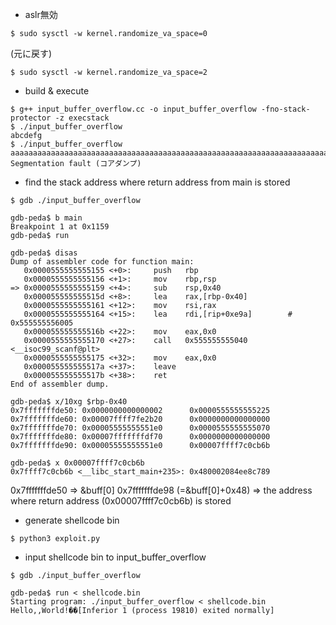 
- aslr無効

```
$ sudo sysctl -w kernel.randomize_va_space=0
```

(元に戻す)

```
$ sudo sysctl -w kernel.randomize_va_space=2
```

- build & execute

```
$ g++ input_buffer_overflow.cc -o input_buffer_overflow -fno-stack-protector -z execstack
$ ./input_buffer_overflow 
abcdefg
$ ./input_buffer_overflow 
aaaaaaaaaaaaaaaaaaaaaaaaaaaaaaaaaaaaaaaaaaaaaaaaaaaaaaaaaaaaaaaaaaaaaaaaaaaaaaaaaaaaaaaaaaaaaaaaaaaaaaaaaaaaaaaaaaaaaaaaaaaaaaaaaaaaaa
Segmentation fault (コアダンプ)
```

- find the stack address where return address from main is stored

```
$ gdb ./input_buffer_overflow

gdb-peda$ b main
Breakpoint 1 at 0x1159
gdb-peda$ run

gdb-peda$ disas
Dump of assembler code for function main:
   0x0000555555555155 <+0>:     push   rbp
   0x0000555555555156 <+1>:     mov    rbp,rsp
=> 0x0000555555555159 <+4>:     sub    rsp,0x40
   0x000055555555515d <+8>:     lea    rax,[rbp-0x40]
   0x0000555555555161 <+12>:    mov    rsi,rax
   0x0000555555555164 <+15>:    lea    rdi,[rip+0xe9a]        # 0x555555556005
   0x000055555555516b <+22>:    mov    eax,0x0
   0x0000555555555170 <+27>:    call   0x555555555040 <__isoc99_scanf@plt>
   0x0000555555555175 <+32>:    mov    eax,0x0
   0x000055555555517a <+37>:    leave  
   0x000055555555517b <+38>:    ret    
End of assembler dump.

gdb-peda$ x/10xg $rbp-0x40
0x7fffffffde50: 0x0000000000000002      0x0000555555555225
0x7fffffffde60: 0x00007ffff7fe2b20      0x0000000000000000
0x7fffffffde70: 0x00005555555551e0      0x0000555555555070
0x7fffffffde80: 0x00007fffffffdf70      0x0000000000000000
0x7fffffffde90: 0x00005555555551e0      0x00007ffff7c0cb6b

gdb-peda$ x 0x00007ffff7c0cb6b
0x7ffff7c0cb6b <__libc_start_main+235>: 0x480002084ee8c789
```
0x7fffffffde50 => &buff[0]
0x7fffffffde98 (=&buff[0]+0x48) => the address where return address (0x00007ffff7c0cb6b) is stored

- generate shellcode bin

```
$ python3 exploit.py
```

- input shellcode bin to input_buffer_overflow

```
$ gdb ./input_buffer_overflow 

gdb-peda$ run < shellcode.bin
Starting program: ./input_buffer_overflow < shellcode.bin
Hello,,World!��[Inferior 1 (process 19810) exited normally]
```
